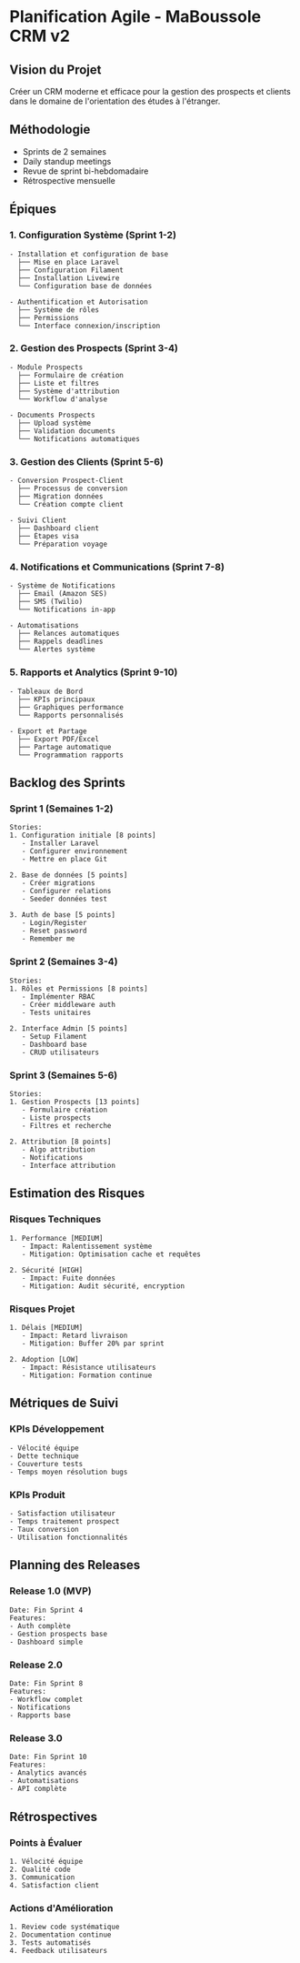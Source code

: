 # Planification Agile - MaBoussole CRM v2

## Vision du Projet
Créer un CRM moderne et efficace pour la gestion des prospects et clients dans le domaine de l'orientation des études à l'étranger.

## Méthodologie
- Sprints de 2 semaines
- Daily standup meetings
- Revue de sprint bi-hebdomadaire
- Rétrospective mensuelle

## Épiques

### 1. Configuration Système (Sprint 1-2)
```agile
- Installation et configuration de base
  ├── Mise en place Laravel
  ├── Configuration Filament
  ├── Installation Livewire
  └── Configuration base de données

- Authentification et Autorisation
  ├── Système de rôles
  ├── Permissions
  └── Interface connexion/inscription
```

### 2. Gestion des Prospects (Sprint 3-4)
```agile
- Module Prospects
  ├── Formulaire de création
  ├── Liste et filtres
  ├── Système d'attribution
  └── Workflow d'analyse

- Documents Prospects
  ├── Upload système
  ├── Validation documents
  └── Notifications automatiques
```

### 3. Gestion des Clients (Sprint 5-6)
```agile
- Conversion Prospect-Client
  ├── Processus de conversion
  ├── Migration données
  └── Création compte client

- Suivi Client
  ├── Dashboard client
  ├── Étapes visa
  └── Préparation voyage
```

### 4. Notifications et Communications (Sprint 7-8)
```agile
- Système de Notifications
  ├── Email (Amazon SES)
  ├── SMS (Twilio)
  └── Notifications in-app

- Automatisations
  ├── Relances automatiques
  ├── Rappels deadlines
  └── Alertes système
```

### 5. Rapports et Analytics (Sprint 9-10)
```agile
- Tableaux de Bord
  ├── KPIs principaux
  ├── Graphiques performance
  └── Rapports personnalisés

- Export et Partage
  ├── Export PDF/Excel
  ├── Partage automatique
  └── Programmation rapports
```

## Backlog des Sprints

### Sprint 1 (Semaines 1-2)
```agile
Stories:
1. Configuration initiale [8 points]
   - Installer Laravel
   - Configurer environnement
   - Mettre en place Git

2. Base de données [5 points]
   - Créer migrations
   - Configurer relations
   - Seeder données test

3. Auth de base [5 points]
   - Login/Register
   - Reset password
   - Remember me
```

### Sprint 2 (Semaines 3-4)
```agile
Stories:
1. Rôles et Permissions [8 points]
   - Implémenter RBAC
   - Créer middleware auth
   - Tests unitaires

2. Interface Admin [5 points]
   - Setup Filament
   - Dashboard base
   - CRUD utilisateurs
```

### Sprint 3 (Semaines 5-6)
```agile
Stories:
1. Gestion Prospects [13 points]
   - Formulaire création
   - Liste prospects
   - Filtres et recherche

2. Attribution [8 points]
   - Algo attribution
   - Notifications
   - Interface attribution
```

## Estimation des Risques

### Risques Techniques
```risk
1. Performance [MEDIUM]
   - Impact: Ralentissement système
   - Mitigation: Optimisation cache et requêtes

2. Sécurité [HIGH]
   - Impact: Fuite données
   - Mitigation: Audit sécurité, encryption
```

### Risques Projet
```risk
1. Délais [MEDIUM]
   - Impact: Retard livraison
   - Mitigation: Buffer 20% par sprint

2. Adoption [LOW]
   - Impact: Résistance utilisateurs
   - Mitigation: Formation continue
```

## Métriques de Suivi

### KPIs Développement
```metrics
- Vélocité équipe
- Dette technique
- Couverture tests
- Temps moyen résolution bugs
```

### KPIs Produit
```metrics
- Satisfaction utilisateur
- Temps traitement prospect
- Taux conversion
- Utilisation fonctionnalités
```

## Planning des Releases

### Release 1.0 (MVP)
```release
Date: Fin Sprint 4
Features:
- Auth complète
- Gestion prospects base
- Dashboard simple
```

### Release 2.0
```release
Date: Fin Sprint 8
Features:
- Workflow complet
- Notifications
- Rapports base
```

### Release 3.0
```release
Date: Fin Sprint 10
Features:
- Analytics avancés
- Automatisations
- API complète
```

## Rétrospectives

### Points à Évaluer
```retro
1. Vélocité équipe
2. Qualité code
3. Communication
4. Satisfaction client
```

### Actions d'Amélioration
```improve
1. Review code systématique
2. Documentation continue
3. Tests automatisés
4. Feedback utilisateurs
```
